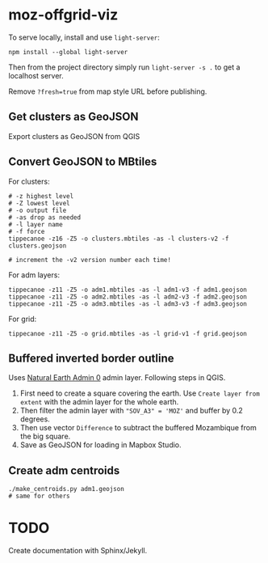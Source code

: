 # moz-offgrid-viz

To serve locally, install and use `light-server`:
```
npm install --global light-server
```

Then from the project directory simply run `light-server -s .` to get a localhost server.

Remove `?fresh=true` from map style URL before publishing.

## Get clusters as GeoJSON
Export clusters as GeoJSON from QGIS

## Convert GeoJSON to MBtiles

For clusters:
```
# -z highest level
# -Z lowest level
# -o output file
# -as drop as needed
# -l layer name
# -f force
tippecanoe -z16 -Z5 -o clusters.mbtiles -as -l clusters-v2 -f clusters.geojson

# increment the -v2 version number each time!
```

For adm layers:
```
tippecanoe -z11 -Z5 -o adm1.mbtiles -as -l adm1-v3 -f adm1.geojson
tippecanoe -z11 -Z5 -o adm2.mbtiles -as -l adm2-v3 -f adm2.geojson
tippecanoe -z11 -Z5 -o adm3.mbtiles -as -l adm3-v3 -f adm3.geojson
```

For grid:
```
tippecanoe -z11 -Z5 -o grid.mbtiles -as -l grid-v1 -f grid.geojson
```

## Buffered inverted border outline
Uses [Natural Earth Admin 0](https://www.naturalearthdata.com/downloads/10m-cultural-vectors/) admin layer. Following steps in QGIS.

1. First need to create a square covering the earth. Use `Create layer from extent` with the admin layer for the whole earth.
2. Then filter the admin layer with `"SOV_A3" = 'MOZ'` and buffer by 0.2 degrees.
3. Then use vector `Difference` to subtract the buffered Mozambique from the big square.
4. Save as GeoJSON for loading in Mapbox Studio.

## Create adm centroids
```
./make_centroids.py adm1.geojson
# same for others
```

# TODO

Create documentation with Sphinx/Jekyll.
